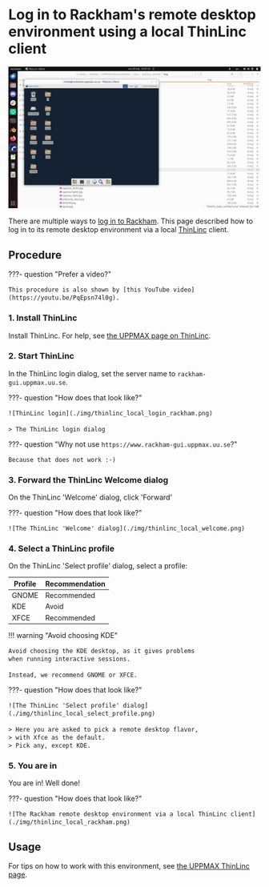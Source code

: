 # Log in to Rackham's remote desktop environment using a local ThinLinc client

![The Rackham remote desktop environment via a local ThinLinc client](./img/thinlinc_local_rackham.png)

There are multiple ways to [log in to Rackham](login_rackham.md).
This page described how to log in to its remote desktop environment
via a local [ThinLinc](../software/thinlinc.md) client.

## Procedure

???- question "Prefer a video?"

    This procedure is also shown by [this YouTube video](https://youtu.be/PqEpsn74l0g).

### 1. Install ThinLinc

Install ThinLinc. For help, see [the UPPMAX page on ThinLinc](../software/thinlinc.md).

### 2. Start ThinLinc

In the ThinLinc login dialog, set the server name to `rackham-gui.uppmax.uu.se`.

???- question "How does that look like?"

    ![ThinLinc login](./img/thinlinc_local_login_rackham.png)

    > The ThinLinc login dialog

???- question "Why not use `https://www.rackham-gui.uppmax.uu.se`?"

    Because that does not work :-)

### 3. Forward the ThinLinc Welcome dialog

On the ThinLinc 'Welcome' dialog, click 'Forward'

???- question "How does that look like?"

    ![The ThinLinc 'Welcome' dialog](./img/thinlinc_local_welcome.png)

### 4. Select a ThinLinc profile

On the ThinLinc 'Select profile' dialog, select a profile:

Profile|Recommendation
-------|--------------
GNOME  |Recommended
KDE    |Avoid
XFCE   |Recommended

!!! warning "Avoid choosing KDE"

    Avoid choosing the KDE desktop, as it gives problems
    when running interactive sessions.

    Instead, we recommend GNOME or XFCE.

???- question "How does that look like?"

    ![The ThinLinc 'Select profile' dialog](./img/thinlinc_local_select_profile.png)

    > Here you are asked to pick a remote desktop flavor,
    > with Xfce as the default.
    > Pick any, except KDE.

### 5. You are in

You are in! Well done!

???- question "How does that look like?"

    ![The Rackham remote desktop environment via a local ThinLinc client](./img/thinlinc_local_rackham.png)

## Usage

For tips on how to work with this environment,
see [the UPPMAX ThinLinc page](../software/thinlinc.md).
